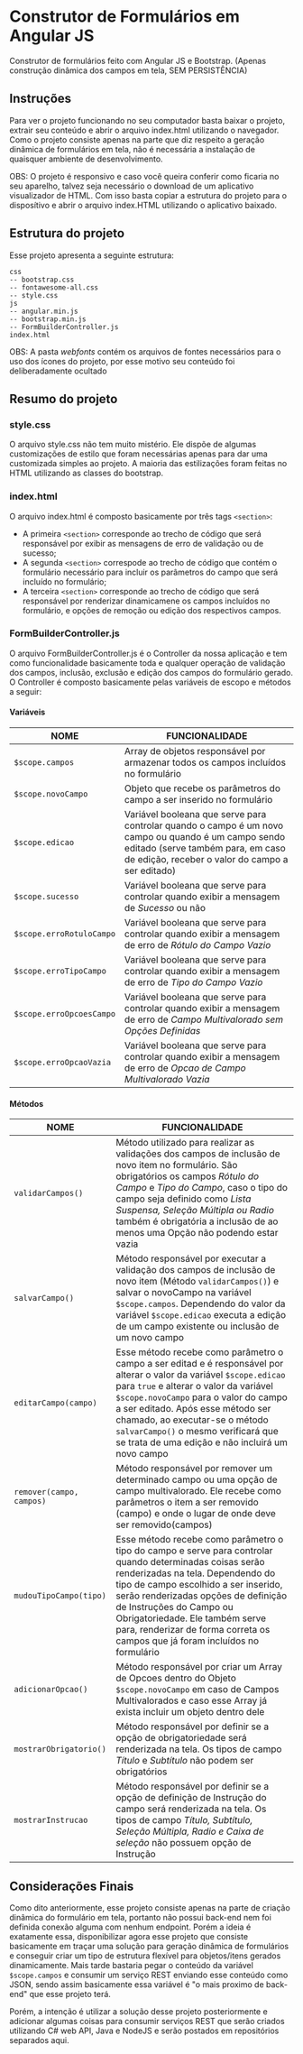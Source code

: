 # Construtor de Formulários em Angular JS

Construtor de formulários feito com Angular JS e Bootstrap. (Apenas construção dinâmica dos campos em tela, SEM PERSISTÊNCIA)

## Instruções

Para ver o projeto funcionando no seu computador basta baixar o projeto, extrair seu conteúdo e abrir o arquivo index.html utilizando o navegador.
Como o projeto consiste apenas na parte que diz respeito a geração dinâmica de formulários em tela, não é necessária a instalação de quaisquer ambiente de desenvolvimento.

OBS: O projeto é responsivo e caso você queira conferir como ficaria no seu aparelho, talvez seja necessário o download de um aplicativo visualizador de HTML. 
Com isso basta copiar a estrutura do projeto para o disposítivo e abrir o arquivo index.HTML utilizando o aplicativo baixado.

## Estrutura do projeto
Esse projeto apresenta a seguinte estrutura:
```
css
-- bootstrap.css
-- fontawesome-all.css
-- style.css
js
-- angular.min.js
-- bootstrap.min.js
-- FormBuilderController.js
index.html
```
OBS: A pasta *webfonts* contém os arquivos de fontes necessários para o uso dos ícones do projeto, por esse motivo seu conteúdo foi deliberadamente ocultado

## Resumo do projeto

### style.css

O arquivo style.css não tem muito mistério. Ele dispõe de algumas customizações de estilo que foram necessárias apenas para dar uma customizada simples ao projeto. A maioria das estilizações foram feitas no HTML utilizando as classes do bootstrap.

### index.html

O arquivo index.html é composto basicamente por três tags `<section>`: 
* A primeira `<section>` corresponde ao trecho de código que será responsável por exibir as mensagens de erro de validação ou de sucesso;
* A segunda `<section>` correspode ao trecho de código que contém o formulário necessário para incluir os parâmetros do campo que será incluído no formulário;
* A terceira `<section>` corresponde ao trecho de código que será responsável por renderizar dinamicamene os campos incluídos no formulário, e opções de remoção ou edição dos respectivos campos.

### FormBuilderController.js
O arquivo FormBuilderController.js é o Controller da nossa aplicação e tem como funcionalidade basicamente toda e qualquer operação de validação dos campos, inclusão, exclusão e edição dos campos do formulário gerado.
O Controller é composto basicamente pelas variáveis de escopo e métodos a seguir:

#### Variáveis

NOME | FUNCIONALIDADE 
--- | --- 
`$scope.campos` | Array de objetos responsável por armazenar todos os campos incluídos no formulário
`$scope.novoCampo` | Objeto que recebe os parâmetros do campo a ser inserido no formulário
`$scope.edicao` | Variável booleana que serve para controlar quando o campo é um novo campo ou quando é um campo sendo editado (serve também para, em caso de edição, receber o valor do campo a ser editado)
`$scope.sucesso` | Variável booleana que serve para controlar quando exibir a mensagem de *Sucesso* ou não
`$scope.erroRotuloCampo` | Variável booleana que serve para controlar quando exibir a mensagem de erro de *Rótulo do Campo Vazio*
`$scope.erroTipoCampo` | Variável booleana que serve para controlar quando exibir a mensagem de erro de *Tipo do Campo Vazio*
`$scope.erroOpcoesCampo` | Variável booleana que serve para controlar quando exibir a mensagem de erro de *Campo Multivalorado sem Opções Definidas*
`$scope.erroOpcaoVazia` | Variável booleana que serve para controlar quando exibir a mensagem de erro de *Opcao de Campo Multivalorado Vazia*

#### Métodos

NOME | FUNCIONALIDADE 
--- | --- 
`validarCampos()` | Método utilizado para realizar as validações dos campos de inclusão de novo item no formulário. São obrigatórios os campos *Rótulo do Campo* e *Tipo do Campo*, caso o tipo do campo seja definido como *Lista Suspensa, Seleção Múltipla ou Radio* também é obrigatória a inclusão de ao menos uma Opção não podendo estar vazia
`salvarCampo()` | Método responsável por executar a validação dos campos de inclusão de novo item (Método `validarCampos()`) e salvar o novoCampo na variável `$scope.campos`. Dependendo do valor da variável `$scope.edicao` executa a edição de um campo existente ou inclusão de um novo campo
`editarCampo(campo)` | Esse método recebe como parâmetro o campo a ser editad e é responsável por alterar o valor da variável `$scope.edicao` para `true` e alterar o valor da variável `$scope.novoCampo` para o valor do campo a ser editado. Após esse método ser chamado, ao executar-se o método `salvarCampo()` o mesmo verificará que se trata de uma edição e não incluirá um novo campo
`remover(campo, campos)` | Método responsável por remover um determinado campo ou uma opção de campo multivalorado. Ele recebe como parâmetros o item a ser removido (campo) e onde o lugar de onde deve ser removido(campos)
`mudouTipoCampo(tipo)` | Esse método recebe como parâmetro o tipo do campo e serve para controlar quando determinadas coisas serão renderizadas na tela. Dependendo do tipo de campo escolhido a ser inserido, serão renderizadas opções de definição de Instruções do Campo ou Obrigatoriedade. Ele também serve para, renderizar de forma correta os campos que já foram incluídos no formulário
`adicionarOpcao()` | Método responsável por criar um Array de Opcoes dentro do Objeto `$scope.novoCampo` em caso de Campos Multivalorados e caso esse Array já exista incluir um objeto dentro dele
`mostrarObrigatorio()` | Método responsável por definir se a opção de obrigatoriedade será renderizada na tela. Os tipos de campo *Título* e *Subtítulo* não podem ser obrigatórios
`mostrarInstrucao` | Método responsável por definir se a opção de definição de Instrução do campo será renderizada na tela. Os tipos de campo *Título, Subtítulo, Seleção Múltipla, Radio e Caixa de seleção* não possuem opção de Instrução

## Considerações Finais

Como dito anteriormente, esse projeto consiste apenas na parte de criação dinâmica do formulário em tela, portanto não possui back-end nem foi definida conexão alguma com nenhum endpoint. Porém a ideia é exatamente essa, disponibilizar agora esse projeto que consiste basicamente em traçar uma solução para geração dinâmica de formulários e conseguir criar um tipo de estrutura flexível para objetos/itens gerados dinamicamente. Mais tarde bastaria pegar o conteúdo da variável `$scope.campos` e consumir um serviço REST enviando esse conteúdo como JSON, sendo assim basicamente essa variável é "o mais proximo de back-end" que esse projeto terá.

Porém, a intenção é utilizar a solução desse projeto posteriormente e adicionar algumas coisas para consumir serviços REST que serão criados utilizando C# web API, Java e NodeJS e serão postados em repositórios separados aqui.

















